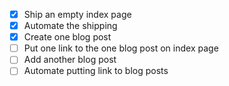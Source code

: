 - [x] Ship an empty index page
- [x] Automate the shipping
- [x] Create one blog post
- [ ] Put one link to the one blog post on index page
- [ ] Add another blog post
- [ ] Automate putting link to blog posts

